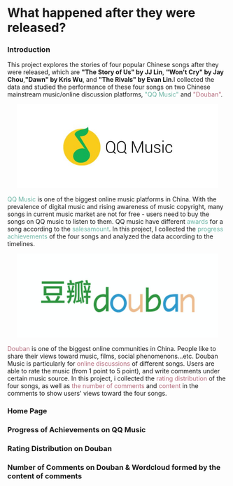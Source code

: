 # What happened after they were released?

### Introduction

This project explores the stories of four popular Chinese songs after they were released, which are <span style="font-weight:bold">"The Story of Us" by JJ Lin</span>, <span style="font-weight:bold">"Won't Cry" by Jay Chou</span>,<span style="font-weight:bold">"Dawn" by Kris Wu</span>, and <span style="font-weight:bold" >"The Rivals" by Evan Lin</span>.I collected the data and studied the performance of these four songs on two Chinese mainstream music/online discussion platforms, <span style="color: #69b3a2">"QQ Music"</span> and <span style="color:#b3697a">"Douban"</span>.</p>

<p align="center">
  <img width="460" src="qq.jpg">
</p>

<span style="color: #69b3a2">QQ Music</span> is one of the biggest online music platforms in China.
With the prevalence of digital music and rising awareness of music copyright, many songs in
current music market are not for free - users need to buy the songs on QQ music
to listen to them. QQ music have different <span style="color: #69b3a2">awards</span> for a song
according to the <span style="color: #69b3a2">salesamount</span>.
In this project, I collected the <span style="color: #69b3a2">progress achievements</span> of the four songs and analyzed the data
according to the timelines.</p>

<p align="center">
  <img width="460" src="douban.png">
</p>

<span style="color:#b3697a">Douban</span> is one of the biggest online communities in China. People like to share their views
toward music, films, social phenomenons...etc. Douban Music is particularly for <span style="color:#b3697a">online discussions</span> of different
songs. Users are able to rate the music (from 1 point to 5 point), and write comments under certain music source.
In this project, i collected the <span style="color:#b3697a">rating distribution</span> of the four songs, as well as
<span style="color:#b3697a">the number of comments</span> and <span style="color:#b3697a">
content</span> in the comments to show users' views toward the four songs.

### Home Page

### Progress of Achievements on QQ Music

### Rating Distribution on Douban

### Number of Comments on Douban & Wordcloud formed by the content of comments

